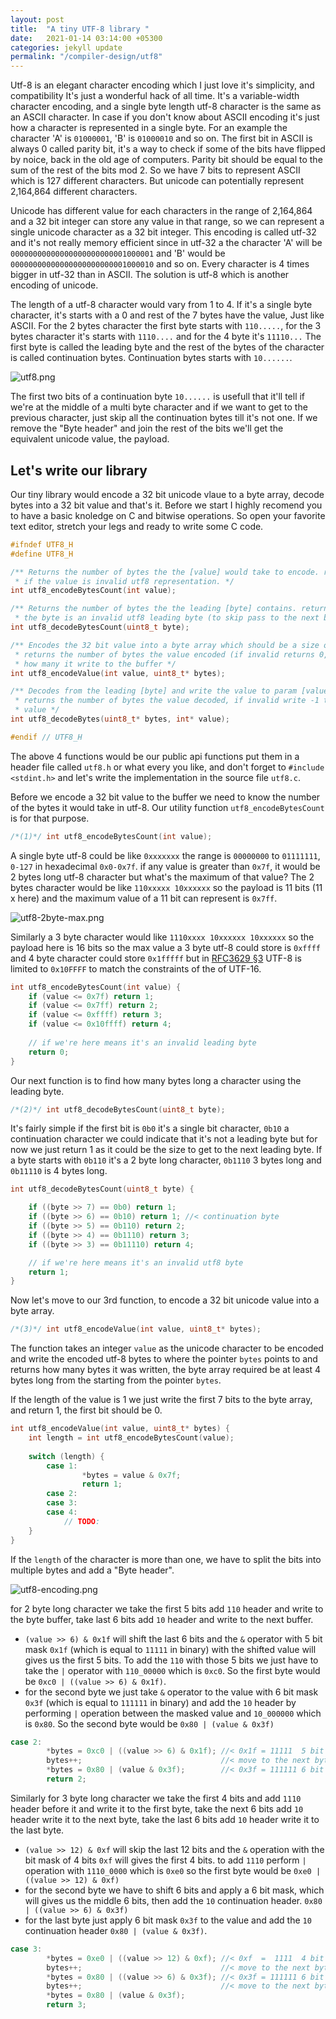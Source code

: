 ```yaml
---
layout: post
title:  "A tiny UTF-8 library "
date:   2021-01-14 03:14:00 +05300
categories: jekyll update
permalink: "/compiler-design/utf8"
---
```


Utf-8 is an elegant character encoding which I just love it's simplicity, and compatibility It's just a wonderful hack of all time. It's a variable-width character encoding, and a single byte length utf-8 character is the same as an ASCII character. In case if you don't know about ASCII encoding it's just how a character is represented in a single byte. For an example the character 'A' is `01000001`, 'B' is `01000010` and so on. The first bit in ASCII is always 0 called parity bit, it's a way to check if  some of the bits have flipped by noice, back in the old age of computers. Parity bit should be equal to the sum of the rest of the bits mod 2. So we have 7 bits to represent ASCII which is 127 different characters. But unicode can potentially represent 2,164,864 different characters.

Unicode has different value for each characters in the range of 2,164,864 and a 32 bit integer can store any value in that range, so we can represent a single unicode character as a 32 bit integer. This encoding is called utf-32 and it's not really memory efficient since in utf-32 a the character 'A' will be `00000000000000000000000001000001` and 'B' would be `00000000000000000000000001000010` and so on. Every character is 4 times bigger in utf-32 than in ASCII. The solution is utf-8 which is another encoding of unicode.

The length of a utf-8 character would vary from 1 to 4. If it's a single byte character, it's starts with a 0 and rest of the 7 bytes have the  value, Just like ASCII. For the 2 bytes character the first byte starts with `110.....`, for the 3 bytes character it's starts with `1110....` and for the 4 byte it's `11110...` The first byte is called the leading byte and the rest of the bytes of the character is called continuation bytes. Continuation bytes starts with `10......`.

![utf8.png](/assets/utf8-char-example.png)

The first two bits of a continuation byte `10......` is usefull that it'll tell if we're at the middle of a multi byte character and if we want to get to the previous character, just skip all the continuation bytes till it's not one. If we remove the "Byte header" and join the rest of the bits we'll get the equivalent unicode value, the payload.

## Let's write our library

Our tiny library would encode a 32 bit unicode vlaue to a byte array, decode bytes into a 32 bit value and that's it. Before we start I highly recomend you to have a basic knoledge on C and bitwise operations. So open your favorite text editor, stretch your legs and ready to write some C code.

```c
#ifndef UTF8_H
#define UTF8_H

/** Returns the number of bytes the the [value] would take to encode. returns 0
 * if the value is invalid utf8 representation. */
int utf8_encodeBytesCount(int value);

/** Returns the number of bytes the the leading [byte] contains. returns 1 if
 * the byte is an invalid utf8 leading byte (to skip pass to the next byte). */
int utf8_decodeBytesCount(uint8_t byte);

/** Encodes the 32 bit value into a byte array which should be a size of 4 and
 * returns the number of bytes the value encoded (if invalid returns 0, that
 * how many it write to the buffer */
int utf8_encodeValue(int value, uint8_t* bytes);

/** Decodes from the leading [byte] and write the value to param [value] and
 * returns the number of bytes the value decoded, if invalid write -1 to the
 * value */
int utf8_decodeBytes(uint8_t* bytes, int* value);

#endif // UTF8_H
```

The above 4 functions would be our public api functions put them in a header file called `utf8.h` or what every you like, and don't forget to `#include <stdint.h>` and let's write the implementation in the source file `utf8.c`.

Before we encode a 32 bit value to the buffer we need to know the number of the bytes it would take in utf-8. Our utility function `utf8_encodeBytesCount` is for that purpose.

```c
/*(1)*/ int utf8_encodeBytesCount(int value);
```

A single byte utf-8 could be like `0xxxxxxx` the range is `00000000` to `01111111`, `0-127` in hexadecimal `0x0-0x7f`. if any value is greater than `0x7f`, it would be 2 bytes long utf-8 character but what's the maximum of that value? The 2 bytes character would be like `110xxxxx 10xxxxxx` so the payload is 11 bits (11 x here) and the maximum value of a 11 bit can represent is `0x7ff`.

![utf8-2byte-max.png](/assets/utf8-2byte-max.png)

Similarly a 3 byte character would like `1110xxxx 10xxxxxx 10xxxxxx` so the payload here is 16 bits so the max value a 3 byte utf-8 could store is `0xffff` and 4 byte character could store `0x1fffff` but in [RFC3629 §3](https://tools.ietf.org/html/rfc3629#section-3) UTF-8 is limited to `0x10FFFF` to match the constraints of the of UTF-16. 

```c
int utf8_encodeBytesCount(int value) {
    if (value <= 0x7f) return 1;
    if (value <= 0x7ff) return 2;
    if (value <= 0xffff) return 3;
    if (value <= 0x10ffff) return 4;
    
    // if we're here means it's an invalid leading byte
    return 0;
}
```

Our next function is to find how many bytes long a character using the leading byte.

```c
/*(2)*/ int utf8_decodeBytesCount(uint8_t byte);
```

It's fairly simple if the first bit is `0b0` it's a single bit character, `0b10` a continuation character we could indicate that it's not a leading byte but for now we just return 1 as it could be the size to get to the next leading byte. If a byte starts with `0b110` it's a 2 byte long character, `0b1110` 3 bytes long and `0b11110` is 4 bytes long.

```c
int utf8_decodeBytesCount(uint8_t byte) {

    if ((byte >> 7) == 0b0) return 1;
    if ((byte >> 6) == 0b10) return 1; //< continuation byte
    if ((byte >> 5) == 0b110) return 2;
    if ((byte >> 4) == 0b1110) return 3;
    if ((byte >> 3) == 0b11110) return 4;

    // if we're here means it's an invalid utf8 byte
    return 1;
}
```

Now let's move to our 3rd function, to encode a 32 bit unicode value into a byte array.
```c
/*(3)*/ int utf8_encodeValue(int value, uint8_t* bytes);
```

The function takes an integer `value` as the unicode character to be encoded and write the encoded utf-8 bytes to where the pointer `bytes` points to and returns how many bytes it was written, the byte array required be at least 4 bytes long from the starting from the pointer `bytes`.

If the length of the value is 1 we just write the first 7 bits to the byte array, and return 1, the first bit should be 0.
```c
int utf8_encodeValue(int value, uint8_t* bytes) {
    int length = int utf8_encodeBytesCount(value);
	
    switch (length) {
        case 1:
                *bytes = value & 0x7f;
                return 1;
        case 2:
        case 3:
        case 4:
            // TODO:
    }
}
```

If the `length` of the character is more than one, we have to split the bits into multiple bytes and add a "Byte header".

![utf8-encoding.png](/assets/utf8-encoding.png)

for 2 byte long character we take the first 5 bits add `110` header and write to the byte buffer, take last 6 bits add `10` header and write to the next buffer. 
- `(value >> 6) & 0x1f` will shift the last 6 bits and the `&` operator with 5 bit mask `0x1f` (which is equal to `11111` in binary) with the shifted value will gives us the first 5 bits. To add the `110` with those 5 bits we just have to take the `|` operator with `110_00000` which is `0xc0`. So the first byte would be `0xc0 | ((value >> 6) & 0x1f)`.
- for the second byte we just take `&` operator to the value with 6 bit mask `0x3f` (which is equal to `111111` in binary) and add the `10` header by performing `|` operation between the masked value and `10_000000` which is `0x80`. So the second byte would be `0x80 | (value & 0x3f)`

```c
case 2:
        *bytes = 0xc0 | ((value >> 6) & 0x1f); //< 0x1f = 11111  5 bit mask
        bytes++;                               //< move to the next byte
        *bytes = 0x80 | (value & 0x3f);        //< 0x3f = 111111 6 bit mask
        return 2;
```

Similarly for 3 byte long character we take the first 4 bits and add `1110` header before it and write it to the first byte, take the next 6 bits add `10` header write it to the next byte, take the last 6 bits add `10` header write it to the last byte.
- `(value >> 12) & 0xf` will skip the last 12 bits and the `&` operation with the bit mask of 4 bits `0xf` will gives the first 4 bits. to add `1110` perform `|` operation with `1110_0000` which is `0xe0` so the first byte would be `0xe0 | ((value >> 12) & 0xf)`
- for the second byte we have to shift 6 bits and apply a 6 bit mask, which will gives us the middle 6 bits, then add the `10` continuation header. `0x80 | ((value >> 6) & 0x3f)`
- for the last byte just apply 6 bit mask `0x3f` to the value and add the `10` continuation header `0x80 | (value & 0x3f)`.

```c
case 3:
        *bytes = 0xe0 | ((value >> 12) & 0xf); //< 0xf  =  1111  4 bit mask
        bytes++;                               //< move to the next byte
        *bytes = 0x80 | ((value >> 6) & 0x3f); //< 0x3f = 111111 6 bit mask
        bytes++;                               //< move to the next byte
        *bytes = 0x80 | (value & 0x3f);
        return 3;
```
